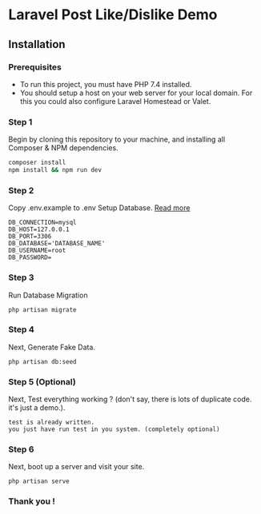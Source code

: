 # Laravel Post Like/Dislike Demo

## Installation

### Prerequisites

-   To run this project, you must have PHP 7.4 installed.
-   You should setup a host on your web server for your local domain. For this you could also configure Laravel Homestead or Valet.

### Step 1

Begin by cloning this repository to your machine, and installing all Composer & NPM dependencies.

```bash
composer install
npm install && npm run dev
```

### Step 2

Copy .env.example to .env
Setup Database. <a href="https://laravel.com/docs/7.x/database">Read more</a>

```
DB_CONNECTION=mysql
DB_HOST=127.0.0.1
DB_PORT=3306
DB_DATABASE='DATABASE_NAME'
DB_USERNAME=root
DB_PASSWORD=
```

### Step 3

Run Database Migration

```
php artisan migrate
```


### Step 4

Next, Generate Fake Data.

```
php artisan db:seed
```

### Step 5 (Optional)

Next, Test everything working ? (don't say, there is lots of duplicate code. it's just a demo.).

```
test is already written.
you just have run test in you system. (completely optional)
```


### Step 6

Next, boot up a server and visit your site.

```
php artisan serve
```

### Thank you !

